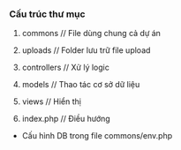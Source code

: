 ### Cấu trúc thư mục
<!-- ôn tập lại object và class trong php  -->

<!-- object: là đối tượng chứa thông tin thuộc tính và phương thức -->
<!-- Ví dụ sinh viên A: -->
<!-- Thuộc tính là: họ tên, năm sinh, quê quán, số điện thoại  -->
<!-- Phương thức(function): lời chào của A, dựa vào năm sinh tính tuổi của A -->

<!-- Class: là khuôn mẫu để tạo ra đối tượng  -->

<!-- sinh viên a: 
tên: nguyễn đức anh
năm sinh: 2004
.... -->


1. commons // File dùng chung cả dự án
2. uploads // Folder lưu trữ file upload

3. controllers // Xử lý logic
4. models // Thao tác cơ sở dữ liệu
5. views // Hiển thị
6. index.php // Điều hướng


- Cấu hình DB trong file commons/env.php

<!-- Từ giờ trở đi với base này, không dùng bất cứ 1 đường dẫn chính xác nào -->